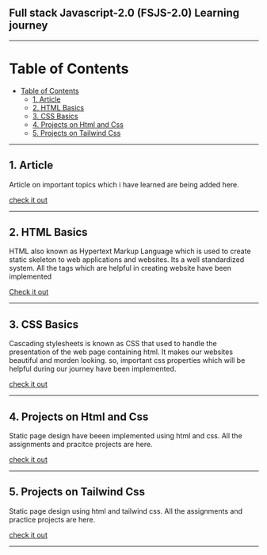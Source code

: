 ## Full stack Javascript-2.0 (FSJS-2.0) Learning journey

<hr/>

# Table of Contents
- [Table of Contents](#table-of-contents)
  - [1. Article](#1-article)
  - [2. HTML Basics](#2-html-basics)
  - [3. CSS Basics](#3-css-basics)
  - [4. Projects on Html and Css](#4-projects-on-html-and-css)
  - [5. Projects on Tailwind Css](#5-projects-on-tailwind-css)

<hr/>

## 1. Article<a name="article"></a>

Article on important topics which i have learned are being added here.

[check it out](1.%20Article/readme.md)

<hr/>

## 2. HTML Basics<a name="html"></a>

HTML also known as Hypertext Markup Language which is used to create static skeleton  to web applications and websites. Its a well standardized system. All the tags which are helpful in creating website have been implemented

[Check it out](2.%20Html%20Basics/)

<hr/>

## 3. CSS Basics<a name="css"></a>

Cascading stylesheets is known as CSS that used to handle the presentation of the web page containing html. It makes our websites beautiful and morden looking. so, important css properties which will be helpful during our journey have been implemented. 

[check it out](3.%20CSS%20Basics/)

<hr/>

## 4. Projects on Html and Css

Static page design have beeen implemented using html and css. All the assignments and pracitce projects are here.

[check it out](4.%20Project%20on%20Html%20and%20Css/)

<hr/>

## 5. Projects on Tailwind Css

Static page design using html and tailwind css. All the assignments and practice projects are here.

[check it out](5.%20Project%20on%20Talwind/)

<hr/>


